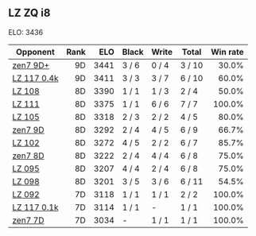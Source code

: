 ## LZ ZQ i8 ##

ELO: 3436

Opponent | Rank | ELO | Black | Write | Total | Win rate
---------|-----:|----:|-------|-------|-------|-------:
[zen7 9D+](zen7%209D+.md) | 9D | 3441 | 3 / 6 | 0 / 4 | 3 / 10 | 30.0%
[LZ 117 0.4k](LZ%20117%200.4k.md) | 9D | 3411 | 3 / 3 | 3 / 7 | 6 / 10 | 60.0%
[LZ 108](LZ%20108.md) | 8D | 3390 | 1 / 1 | 1 / 3 | 2 / 4 | 50.0%
[LZ 111](LZ%20111.md) | 8D | 3375 | 1 / 1 | 6 / 6 | 7 / 7 | 100.0%
[LZ 105](LZ%20105.md) | 8D | 3318 | 2 / 3 | 2 / 2 | 4 / 5 | 80.0%
[zen7 9D](zen7%209D.md) | 8D | 3292 | 2 / 4 | 4 / 5 | 6 / 9 | 66.7%
[LZ 102](LZ%20102.md) | 8D | 3272 | 4 / 5 | 2 / 2 | 6 / 7 | 85.7%
[zen7 8D](zen7%208D.md) | 8D | 3222 | 2 / 4 | 4 / 4 | 6 / 8 | 75.0%
[LZ 095](LZ%20095.md) | 8D | 3207 | 4 / 4 | 2 / 4 | 6 / 8 | 75.0%
[LZ 098](LZ%20098.md) | 8D | 3201 | 3 / 5 | 3 / 6 | 6 / 11 | 54.5%
[LZ 092](LZ%20092.md) | 7D | 3118 | 1 / 1 | 1 / 1 | 2 / 2 | 100.0%
[LZ 117 0.1k](LZ%20117%200.1k.md) | 7D | 3114 | 1 / 1 | - | 1 / 1 | 100.0%
[zen7 7D](zen7%207D.md) | 7D | 3034 | - | 1 / 1 | 1 / 1 | 100.0%
